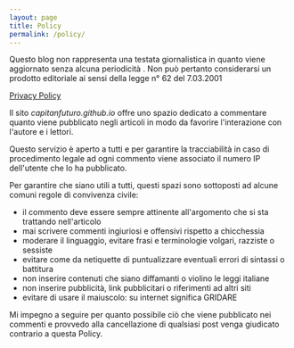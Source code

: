 ```yaml
---
layout: page
title: Policy
permalink: /policy/
---
```


Questo blog non rappresenta una testata giornalistica in quanto viene aggiornato senza alcuna periodicità . Non può pertanto considerarsi un prodotto editoriale ai sensi della legge n° 62 del 7.03.2001

<a href="https://www.iubenda.com/privacy-policy/12623540" class="iubenda-white iubenda-embed" title="Privacy Policy ">Privacy Policy</a><script type="text/javascript">(function (w,d) {var loader = function () {var s = d.createElement("script"), tag = d.getElementsByTagName("script")[0]; s.src="https://cdn.iubenda.com/iubenda.js"; tag.parentNode.insertBefore(s,tag);}; if(w.addEventListener){w.addEventListener("load", loader, false);}else if(w.attachEvent){w.attachEvent("onload", loader);}else{w.onload = loader;}})(window, document);</script>

Il sito _capitanfuturo.github.io_ offre uno spazio dedicato a commentare quanto viene pubblicato negli articoli in modo da favorire l'interazione con l'autore e i lettori.

Questo servizio è aperto a tutti e per garantire la tracciabilità in caso di procedimento legale ad ogni commento viene associato il numero IP dell'utente che lo ha pubblicato.

Per garantire che siano utili a tutti, questi spazi sono sottoposti ad alcune comuni regole di convivenza civile:

- il commento deve essere sempre attinente all'argomento che si sta trattando nell'articolo
- mai scrivere commenti ingiuriosi e offensivi rispetto a chicchessia
- moderare il linguaggio, evitare frasi e terminologie volgari, razziste o sessiste
- evitare come da netiquette di puntualizzare eventuali errori di sintassi o battitura
- non inserire contenuti che siano diffamanti o violino le leggi italiane
- non inserire pubblicità, link pubblicitari o riferimenti ad altri siti
- evitare di usare il maiuscolo: su internet significa GRIDARE

Mi impegno a seguire per quanto possibile ciò che viene pubblicato nei commenti e provvedo alla cancellazione di qualsiasi post venga giudicato contrario a questa Policy.
